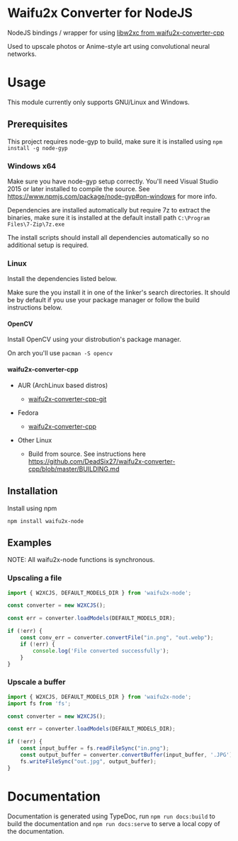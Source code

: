# Waifu2x Converter for NodeJS

NodeJS bindings / wrapper for using [libw2xc from waifu2x-converter-cpp](https://github.com/DeadSix27/waifu2x-converter-cpp)

Used to upscale photos or Anime-style art using convolutional neural networks.

# Usage

This module currently only supports GNU/Linux and Windows.

## Prerequisites

This project requires node-gyp to build, make sure it is installed using ```npm install -g node-gyp```

### Windows x64

Make sure you have node-gyp setup correctly. You'll need Visual Studio 2015 or later installed to compile the source. See https://www.npmjs.com/package/node-gyp#on-windows for more info.

Dependencies are installed automatically but require 7z to extract the binaries, make sure it is installed at the default install path `C:\Program Files\7-Zip\7z.exe`

The install scripts should install all dependencies automatically so no additional setup is required.

### Linux

Install the dependencies listed below.

Make sure the you install it in one of the linker's search directories. It should be by default if you use your package manager or follow the build instructions below.

#### OpenCV

Install OpenCV using your distrobution's package manager.

On arch you'll use ```pacman -S opencv```

#### waifu2x-converter-cpp

- AUR (ArchLinux based distros)
    - [waifu2x-converter-cpp-git](https://aur.archlinux.org/packages/waifu2x-converter-cpp-git/)

- Fedora
    - [waifu2x-converter-cpp](https://apps.fedoraproject.org/packages/waifu2x-converter-cpp)

- Other Linux
    - Build from source. See instructions here https://github.com/DeadSix27/waifu2x-converter-cpp/blob/master/BUILDING.md

## Installation

Install using npm
```
npm install waifu2x-node
```

## Examples

NOTE: All waifu2x-node functions is synchronous.

### Upscaling a file

```typescript
import { W2XCJS, DEFAULT_MODELS_DIR } from 'waifu2x-node';

const converter = new W2XCJS();

const err = converter.loadModels(DEFAULT_MODELS_DIR);

if (!err) {
    const conv_err = converter.convertFile("in.png", "out.webp");
    if (!err) {
        console.log('File converted successfully');
    }
}
```

### Upscale a buffer

```typescript
import { W2XCJS, DEFAULT_MODELS_DIR } from 'waifu2x-node';
import fs from 'fs';

const converter = new W2XCJS();

const err = converter.loadModels(DEFAULT_MODELS_DIR);

if (!err) {
    const input_buffer = fs.readFileSync("in.png");
    const output_buffer = converter.convertBuffer(input_buffer, '.JPG'); // second parameter is the file extension to encode to.
    fs.writeFileSync("out.jpg", output_buffer);
}
```

# Documentation

Documentation is generated using TypeDoc, run `npm run docs:build` to build the documentation and `npm run docs:serve` to serve a local copy of the documentation.